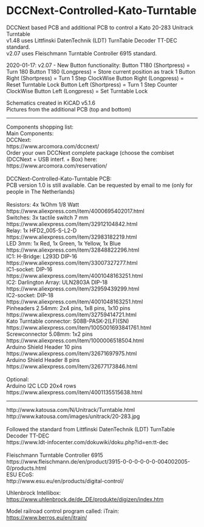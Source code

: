 # DCCNext-Controlled-Kato-Turntable
DCCNext based PCB and additional PCB to control a Kato 20-283 Unitrack Turntable<BR>
v1.48 uses Littfinski DatenTechnik (LDT) TurnTable Decoder TT-DEC standard.<BR>
v2.07 uses Fleischmann Turntable Controller 6915 standard.<BR>
  
2020-01-17: v2.07 - New Button functionality:
Button T180  (Shortpress) = Turn 180
Button T180  (Longpress)  = Store current position as track 1
Button Right (Shortpress) = Turn 1 Step ClockWise
Button Right (Longpress)  = Reset Turntable Lock
Button Left  (Shortpress) = Turn 1 Step Counter ClockWise
Button Left  (Longpress)  = Set Turntable Lock


Schematics created in KiCAD v5.1.6<BR>
Pictures from the additional PCB (top and bottom)<BR>
<HR>
Components shopping list:<BR>
Main Components:<BR>
DCCNext:<BR>
https://www.arcomora.com/dccnext/<BR>
Order your own DCCNext complete package (choose the combiset (DCCNext + USB interf. + Box) here:<BR>
https://www.arcomora.com/reservation/<BR>
<BR>
DCCNext-Controlled-Kato-Turntable PCB:<BR>
PCB version 1.0 is still available. Can be requested by email to me (only for people in The Netherlands)<BR>
<BR>
Resistors: 4x 1kOhm 1/8 Watt
&nbsp&nbsp&nbsp&nbsp
https://www.aliexpress.com/item/4000695402017.html<BR>
Switches: 3x tactile switch 7 mm
&nbsp&nbsp&nbsp&nbsp
https://www.aliexpress.com/item/32912104842.html<BR>
Relay: 1x HFD2_005-S-L2-D
&nbsp&nbsp&nbsp&nbsp
https://www.aliexpress.com/item/32983182219.html<BR>
LED 3mm: 1x Red, 1x Green, 1x Yellow, 1x Blue
&nbsp&nbsp&nbsp&nbsp
https://www.aliexpress.com/item/32848822296.html<BR>
IC1: H-Bridge: L293D DIP-16
&nbsp&nbsp&nbsp&nbsp
https://www.aliexpress.com/item/33007327277.html<BR>
IC1-socket: DIP-16
&nbsp&nbsp&nbsp&nbsp
https://www.aliexpress.com/item/4001048163251.html<BR>
IC2: Darlington Array: ULN2803A DIP-18
&nbsp&nbsp&nbsp&nbsp
https://www.aliexpress.com/item/32959439299.html<BR>
IC2-socket: DIP-18
&nbsp&nbsp&nbsp&nbsp
https://www.aliexpress.com/item/4001048163251.html<BR>
Pinheaders 2.54mm: 2x4 pins, 1x8 pins, 1x10 pins
&nbsp&nbsp&nbsp&nbsp
https://www.aliexpress.com/item/32759414721.html<BR>
Kato Turntable connector: S08B-PASK-2(LF)(SN)
&nbsp&nbsp&nbsp&nbsp
https://www.aliexpress.com/item/1005001693841761.html<BR>
Screwconnector 5.08mm: 1x2 pins
&nbsp&nbsp&nbsp&nbsp
https://www.aliexpress.com/item/1000006518504.html<BR>
Arduino Shield Header 10 pins
&nbsp&nbsp&nbsp&nbsp
https://www.aliexpress.com/item/32671697975.html<BR>
Arduino Shield Header 8 pins
&nbsp&nbsp&nbsp&nbsp
https://www.aliexpress.com/item/32677173846.html<BR>
<BR>
Optional:<BR>
Arduino I2C LCD 20x4 rows
&nbsp&nbsp&nbsp&nbsp
https://www.aliexpress.com/item/4001135515638.html<BR>

<HR>
http://www.katousa.com/N/Unitrack/Turntable.html<BR>
http://www.katousa.com/images/unitrack/20-283.jpg<BR>
<BR>
Followed the standard from Littfinski DatenTechnik (LDT) TurnTable Decoder TT-DEC<BR>
https://www.ldt-infocenter.com/dokuwiki/doku.php?id=en:tt-dec<BR>
<BR>
Fleischmann Turntable Controller 6915<BR>
https://www.fleischmann.de/en/product/3915-0-0-0-0-0-0-004002005-0/products.html<BR>
ESU ECoS:<BR>
http://www.esu.eu/en/products/digital-control/<BR>

Uhlenbrock Intellibox:<BR>
https://www.uhlenbrock.de/de_DE/produkte/digizen/index.htm<BR>

Model railroad control program called: iTrain:<BR>
https://www.berros.eu/en/itrain/<BR>
